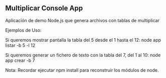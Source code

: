 ## Multiplicar Console App

Aplicación de demo Node.js que genera archivos con tablas de multiplicar

Ejemplos de Uso:

Si queremos mostrar pantalla la tabla del 5 desde el 1 hasta el 12:
node app listar -b 5 -l 12

Si queremos generar un fichero de texto con la tabla del 7, del 1 al 10:
node app crear -b 7

Nota: Recordar ejecutar npm install para reconstruir los módulos de node.
